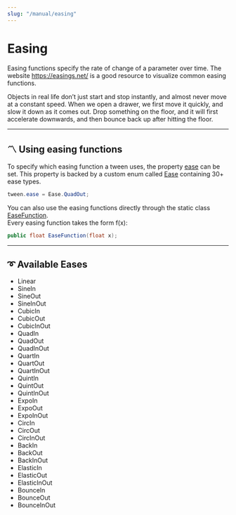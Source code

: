 ```yaml
---
slug: "/manual/easing"
---
```


# Easing

Easing functions specify the rate of change of a parameter over time. The website https://easings.net/ is a good resource to visualize common easing functions.

Objects in real life don’t just start and stop instantly, and almost never move at a constant speed. When we open a drawer, we first move it quickly, and slow it down as it comes out. Drop something on the floor, and it will first accelerate downwards, and then bounce back up after hitting the floor.

<hr/>

## 〽️ Using easing functions

To specify which easing function a tween uses, the property [ease](/api/Zigurous.Tweening/Tween/ease) can be set. This property is backed by a custom enum called [Ease](/api/Zigurous.Tweening/Ease) containing 30+ ease types.

```csharp
tween.ease = Ease.QuadOut;
```

You can also use the easing functions directly through the static class [EaseFunction](/api/Zigurous.Tweening/EaseFunction).<br/>
Every easing function takes the form f(x):

```csharp
public float EaseFunction(float x);
```

<hr/>

## ➰ Available Eases

- Linear
- SineIn
- SineOut
- SineInOut
- CubicIn
- CubicOut
- CubicInOut
- QuadIn
- QuadOut
- QuadInOut
- QuartIn
- QuartOut
- QuartInOut
- QuintIn
- QuintOut
- QuintInOut
- ExpoIn
- ExpoOut
- ExpoInOut
- CircIn
- CircOut
- CircInOut
- BackIn
- BackOut
- BackInOut
- ElasticIn
- ElasticOut
- ElasticInOut
- BounceIn
- BounceOut
- BounceInOut

